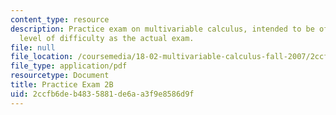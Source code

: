 ```yaml
---
content_type: resource
description: Practice exam on multivariable calculus, intended to be of the same general
  level of difficulty as the actual exam.
file: null
file_location: /coursemedia/18-02-multivariable-calculus-fall-2007/2ccfb6deb4835881de6aa3f9e8586d9f_prac2b.pdf
file_type: application/pdf
resourcetype: Document
title: Practice Exam 2B
uid: 2ccfb6de-b483-5881-de6a-a3f9e8586d9f
---
```

